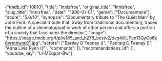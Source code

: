 {"tmdb_id": 100101, "title": "Innisfree", "original_title": "Innisfree", "slug_title": "innisfree", "date": "1990-01-01", "genre": ["Documentaire"], "score": "5.0/10", "synopsis": "Documentary tribute to \"The Quiet Man\" by John Ford. A special tribute that, away from traditional documentary, traces the outline of a cinematographic work of other person and offers a portrait of a society that fascinates the director.", "image": "https://image.tmdb.org/t/p/w185_and_h278_bestv2/dvg4clUPcn13QyOo6k6vrmhwmKF.jpg", "actors": ["Bartley O'Feeney ()", "Padraig O'Feeney ()", "Anna Livia Ryan ()"], "comments": [], "recommandations_id": [], "youtube_key": "LHMEqppr-Bw"}